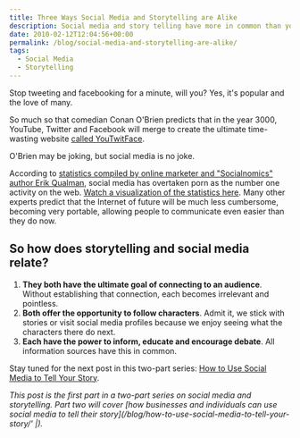 ```yaml
---
title: Three Ways Social Media and Storytelling are Alike
description: Social media and story telling have more in common than you might think.
date: 2010-02-12T12:04:56+00:00
permalink: /blog/social-media-and-storytelling-are-alike/
tags:
  - Social Media
  - Storytelling
---
```


Stop tweeting and facebooking for a minute, will you? Yes, it's popular and the love of many.

So much so that comedian Conan O'Brien predicts that in the year 3000, YouTube, Twitter and Facebook will merge to create the ultimate time-wasting website [called YouTwitFace](http://www.youtube.com/watch?v=Bmk9CjEha8A).

O'Brien may be joking, but social media is no joke.

According to [statistics compiled by online marketer and "Socialnomics" author Erik Qualman](http://socialnomics.net/2009/08/11/statistics-show-social-media-is-bigger-than-you-think/), social media has overtaken porn as the number one activity on the web. [Watch a visualization of the statistics here](http://www.youtube.com/watch?v=sIFYPQjYhv8). Many other experts predict that the Internet of future will be much less cumbersome, becoming very portable, allowing people to communicate even easier than they do now.

## So how does storytelling and social media relate?

1. **They both have the ultimate goal of connecting to an audience**. Without establishing that connection, each becomes irrelevant and pointless.
2. **Both offer the opportunity to follow characters**. Admit it, we stick with stories or visit social media profiles because we enjoy seeing what the characters there do next.
3. **Each have the power to inform, educate and encourage debate**. All information sources have this in common.

Stay tuned for the next post in this two-part series: [How to Use Social Media to Tell Your Story](/blog/how-to-use-social-media-to-tell-your-story/).

_This post is the first part in a two-part series on social media and storytelling. Part two will cover [how businesses and individuals can use social media to tell their story](/blog/how-to-use-social-media-to-tell-your-story/' |)._

